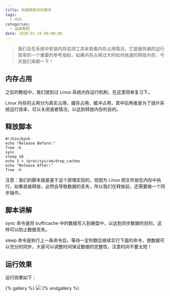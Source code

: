 ```yaml
---
title: 快速释放内存脚本
tags:
  - 内存
categories:
  - 运维教程
date: 2020-01-19 00:00:00
---
```


> 我们会在系统中安装内存监测工具来查看内存占用情况，它是服务器的运行效率的一个重要的参考指标，如果内存占用过大时如何快速的释放内存，今天我们来聊一下！

<!-- more -->

## 内存占用

之前的教程中，我们提到过 Linux 系统内存运行机制，在这里简单复习下。

Linux 内存的占用分为真实占用、缓存占用、缓冲占用，其中后两者是为了提升系统运行效率，可以关闭或者情况，以达到释放内存的目的。

## 释放脚本

```
#!/bin/bash
echo "Release Before:"
free -h
sync
sleep 10
echo 3 > /proc/sys/vm/drop_caches
echo "Release After:"
free -h
```

注意：我们的脚本就是基于这个原理实现的，但因为 Linux 把文件放在内存中执行，如果直接释放，必然会导致数据的丢失，所以我们在释放前，还需要做一个同步操作。

## 脚本讲解

sync 命令是将 buff/cache 中的数据写入到硬盘中，以达到同步数据的目的，这样可以防止数据丢失。

sleep 命令是执行上一条命令后，等待一定秒数后继续实行下面的命令，使数据可以充分的同步，大家可以调整时间保证数据的完整性，注意时间不要太短！

## 运行效果

运行效果如下：

{% gallery %}
![](https://cdn.dusays.com/2020/01/182-1.jpg)
{% endgallery %}